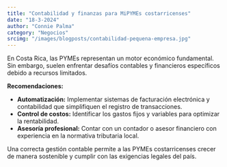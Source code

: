 ```yaml
---
title: "Contabilidad y finanzas para MiPYMEs costarricenses"
date: "18-3-2024"
author: "Connie Palma"
category: "Negocios"
srcimg: "/images/blogposts/contabilidad-pequena-empresa.jpg"
---
```


En Costa Rica, las PYMEs representan un motor económico fundamental. Sin embargo, suelen enfrentar desafíos contables y financieros específicos debido a recursos limitados.

**Recomendaciones:**
- **Automatización:** Implementar sistemas de facturación electrónica y contabilidad que simplifiquen el registro de transacciones.
- **Control de costos:** Identificar los gastos fijos y variables para optimizar la rentabilidad.
- **Asesoría profesional:** Contar con un contador o asesor financiero con experiencia en la normativa tributaria local.

Una correcta gestión contable permite a las PYMEs costarricenses crecer de manera sostenible y cumplir con las exigencias legales del país.
